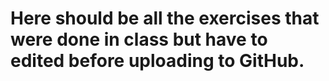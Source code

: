 # Here should be all the exercises that were done in class but have to edited before uploading to GitHub.
